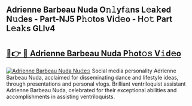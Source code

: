 ## Adrienne Barbeau Nuda O𝚗𝚕yf𝚊ns L𝚎a𝚔ed N𝚞𝚍es - Part-NJ5 P𝚑𝚘tos Vi𝚍𝚎o - H𝚘𝚝 Part L𝚎a𝚔s GLlv4

# <h2><a href="http://kf30t4.oniu.top/?m=Adrienne+Barbeau+Nuda">🔗👉 🔴 Adrienne Barbeau Nuda P𝚑ot𝚘𝚜 V𝚒d𝚎o</a></h2>

[![Adrienne Barbeau Nuda Nu𝚍e𝚜](https://i.imgur.com/0qMVB7G.gif)](http://kf30t4.oniu.top/?m=Adrienne+Barbeau+Nuda)
Social media personality Adrienne Barbeau Nuda, acclaimed for disseminating dance and lifestyle ideas, through presentations and personal vlogs. Brilliant ventriloquist assistant Adrienne Barbeau Nuda, celebrated for their exceptional abilities and accomplishments in assisting ventriloquists.  
